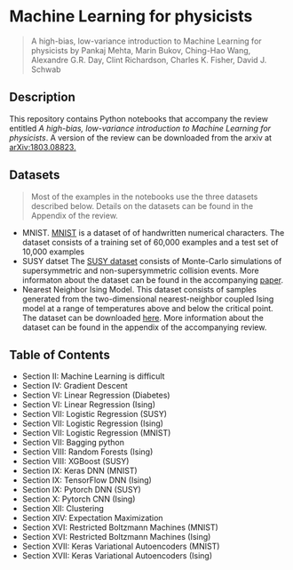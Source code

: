 # Machine Learning for physicists
> A high-bias, low-variance introduction to Machine Learning for physicists
by Pankaj Mehta, Marin Bukov, Ching-Hao Wang, Alexandre G.R. Day, Clint Richardson, Charles K. Fisher, David J. Schwab

## Description

This repository contains Python notebooks that accompany the review entitled _A high-bias, low-variance introduction to Machine Learning for physicists_. A version of the review can be downloaded from the arxiv at [arXiv:1803.08823.](https://arxiv.org/abs/1803.08823)

## Datasets
>Most of the examples in the notebooks use the three datasets described below. Details on the datasets can be found in the Appendix of the review.

* MNIST. [MNIST](http://yann.lecun.com/exdb/mnist/) is a dataset of of handwritten numerical characters. The dataset consists of a training set of 60,000 examples and a test set of 10,000 examples
* SUSY datset The [SUSY dataset](https://archive.ics.uci.edu/ml/datasets/SUSY) consists of Monte-Carlo simulations of supersymmetric and non-supersymmetric collision events. More informaton about the dataset can be found in the accompanying [paper](https://www.nature.com/articles/ncomms5308).
* Nearest Neighbor Ising Model. This dataset consists of samples generated from the two-dimensional nearest-neighbor coupled Ising model at a range of temperatures above and below the critical point. The dataset can be downloaded [here](https://physics.bu.edu/~pankajm/ML-Review-Datasets/isingMC/). More information about the dataset can be found in the appendix of the accompanying review.


## Table of Contents
* Section II: Machine Learning is difficult   
* Section IV: Gradient Descent  
* Section VI: Linear Regression (Diabetes)   
* Section VI: Linear Regression (Ising)   
* Section VII: Logistic Regression (SUSY)   
* Section VII: Logistic Regression (Ising)   
* Section VII: Logistic Regression (MNIST)   
* Section VII: Bagging   python   
* Section VIII: Random Forests (Ising)
* Section VIII: XGBoost (SUSY)  
* Section IX: Keras DNN (MNIST)   
* Section IX: TensorFlow DNN (Ising)   
* Section IX: Pytorch DNN (SUSY)  
* Section X: Pytorch CNN (Ising)  
* Section XII: Clustering  
* Section XIV: Expectation Maximization   
* Section XVI: Restricted Boltzmann Machines (MNIST)  
* Section XVI: Restricted Boltzmann Machines (Ising)   
* Section XVII: Keras Variational Autoencoders (MNIST)   
* Section XVII: Keras Variational Autoencoders (Ising)  
